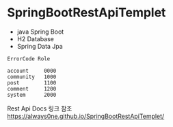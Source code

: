 # SpringBootRestApiTemplet
- java Spring Boot
- H2 Database
- Spring Data Jpa


```
ErrorCode Role

account 	0000
community	1000
post		1100
comment		1200
system		2000

```
Rest Api Docs  링크 참조 https://always0ne.github.io/SpringBootRestApiTemplet/
